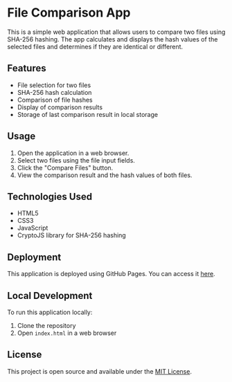 # File Comparison App

This is a simple web application that allows users to compare two files using SHA-256 hashing. The app calculates and displays the hash values of the selected files and determines if they are identical or different.

## Features

- File selection for two files
- SHA-256 hash calculation
- Comparison of file hashes
- Display of comparison results
- Storage of last comparison result in local storage

## Usage

1. Open the application in a web browser.
2. Select two files using the file input fields.
3. Click the "Compare Files" button.
4. View the comparison result and the hash values of both files.

## Technologies Used

- HTML5
- CSS3
- JavaScript
- CryptoJS library for SHA-256 hashing

## Deployment

This application is deployed using GitHub Pages. You can access it [here](https://your-username.github.io/file-comparison-app/).

## Local Development

To run this application locally:

1. Clone the repository
2. Open `index.html` in a web browser

## License

This project is open source and available under the [MIT License](LICENSE).